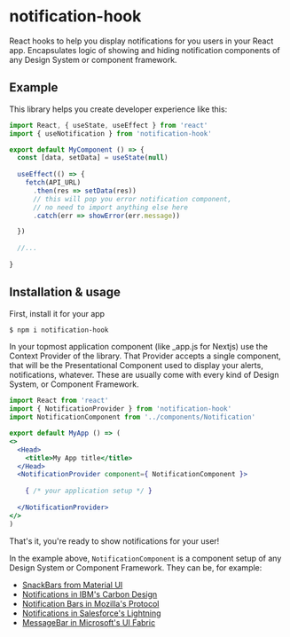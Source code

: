 # notification-hook

React hooks to help you display notifications for you users in your React app. Encapsulates logic of showing and hiding notification components of any Design System or component framework.

## Example

This library helps you create developer experience like this:

```jsx
import React, { useState, useEffect } from 'react'
import { useNotification } from 'notification-hook'

export default MyComponent () => {
  const [data, setData] = useState(null)
  
  useEffect(() => {
    fetch(API_URL)
      .then(res => setData(res))
      // this will pop you error notification component, 
      // no need to import anything else here
      .catch(err => showError(err.message)) 

  })
  
  //...
  
}

```

## Installation & usage

First, install it for your app

```bash
$ npm i notification-hook
```

In your topmost application component (like _app.js for Nextjs) use the Context Provider of the library.
That Provider accepts a single component, that will be the Presentational Component used to display your alerts, notifications, whatever. These are usually come with every kind of Design System, or Component Framework.

```jsx
import React from 'react'
import { NotificationProvider } from 'notification-hook'
import NotificationComponent from '../components/Notification'

export default MyApp () => (
<>
  <Head>
    <title>My App title</title>
  </Head>
  <NotificationProvider component={ NotificationComponent }>
  
    { /* your application setup */ }
    
  </NotificationProvider>
</>
)
```

That's it, you're ready to show notifications for your user!

In the example above, `NotificationComponent` is a component setup of any Design System or Component Framework. 
They can be, for example:

- [SnackBars from Material UI](https://material-ui.com/components/snackbars/)
- [Notifications in IBM's Carbon Design](http://react.carbondesignsystem.com/?path=/story/notifications--toast)
- [Notification Bars in Mozilla's Protocol](https://protocol.mozilla.org/patterns/molecules/notification-bar.html)
- [Notifications in Salesforce's Lightning](https://www.lightningdesignsystem.com/components/notifications/)
- [MessageBar in Microsoft's UI Fabric](https://developer.microsoft.com/en-us/fabric#/controls/web/messagebar)

